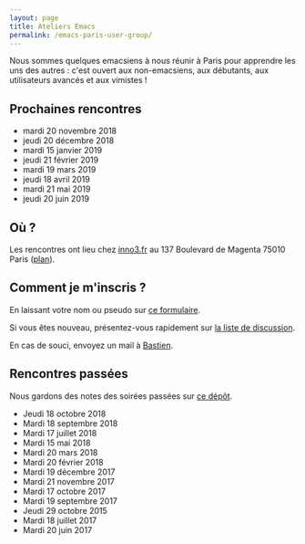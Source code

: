 ```yaml
---
layout: page
title: Ateliers Emacs
permalink: /emacs-paris-user-group/
---
```


Nous sommes quelques emacsiens à nous réunir à Paris pour apprendre
les uns des autres : c'est ouvert aux non-emacsiens, aux débutants,
aux utilisateurs avancés et aux vimistes !

## Prochaines rencontres

- mardi 20 novembre 2018
- jeudi 20 décembre 2018
- mardi 15 janvier 2019
- jeudi 21 février 2019
- mardi 19 mars 2019
- jeudi 18 avril 2019
- mardi 21 mai 2019
- jeudi 20 juin 2019
	
## Où ?

Les rencontres ont lieu chez [inno3.fr](http://inno3.fr) au 137
Boulevard de Magenta 75010 Paris
([plan](http://www.openstreetmap.org/#map=16/48.8818/2.3514)).

## Comment je m'inscris ?

En laissant votre nom ou pseudo sur [ce formulaire](https://framadate.org/HfvxoWP96tsYwlbV).

Si vous êtes nouveau, présentez-vous rapidement sur [la liste de discussion](https://framalistes.org/sympa/info/ateliers-emacs).

En cas de souci, envoyez un mail à [Bastien](mailto:bzg@bzg.fr?subject=AtelierEmacs).

## Rencontres passées

Nous gardons des notes des soirées passées sur [ce dépôt](https://gitlab.com/bzg2/emacsparis/blob/master/README.org).

- Jeudi 18 octobre 2018
- Mardi 18 septembre 2018
- Mardi 17 juillet 2018
- Mardi 15 mai 2018
- Mardi 20 mars 2018
- Mardi 20 février 2018
- Mardi 19 décembre 2017
- Mardi 21 novembre 2017
- Mardi 17 octobre 2017
- Mardi 19 septembre 2017
- Jeudi 29 octobre 2015
- Mardi 18 juillet 2017
- Mardi 20 juin 2017

<!-- https://gitlab.com/bzg2/emacsparis -->
